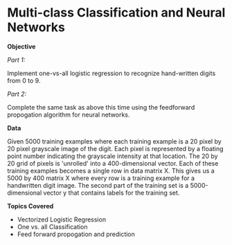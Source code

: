 # Multi-class Classification and Neural Networks

**Objective**

*Part 1:*

Implement one-vs-all logistic regression to recognize hand-written digits from 0 to 9.

*Part 2:*

Complete the same task as above this time using the feedforward propogation algorithm for neural networks.

**Data**

 Given 5000 training examples where each training example is a 20 pixel by 20 pixel grayscale image of the digit. 
 Each pixel is represented by a floating point number indicating the grayscale intensity at that location. 
 The 20 by 20 grid of pixels is 'unrolled' into a 400-dimensional vector. Each of these training examples becomes a single row in data matrix X. 
 This gives us a 5000 by 400 matrix X where every row is a training example for a handwritten digit image.
 The second part of the training set is a 5000-dimensional vector y that contains labels for the training set. 
 
**Topics Covered**

- Vectorized Logistic Regression
- One vs. all Classification
- Feed forward propogation and prediction
